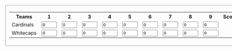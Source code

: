 <form oninput="z.value=parseInt(a.value)+parseInt(b.value)+parseInt(c.value)+parseInt(d.Value)+parseInt(e.value)
+parseInt(f.value)+parseInt(g.value)+parseInt(h.value)+parseInt(i.value);
y.value=parseInt(j.value)+parseInt(k.value)+parseInt(l.value)+parseInt(m.Value)+parseInt(n.value)
+parseInt(o.value)+parseInt(p.value)+parseInt(q.value)+parseInt(r.value)">
<fieldset>  
  <table>
    <tr>
      <th>     Teams     </th>
      <th>1</th>
      <th>2</th>
      <th>3</th>
      <th>4</th>
      <th>5</th>
      <th>6</th>
      <th>7</th>
      <th>8</th>
      <th>9</th>
      <th>Score</th>
    </tr>
    <tr>
      <td>Cardinals</td>
      <td>
        <input type="text" size="3" id="a" value="0">
      </td>
      <td>
        <input type="text" size="3" id="b" value="0">
      </td>
      <td>
        <input type="text" size="3" id="c" value="0">
      </td>
      <td>
        <input type="text" size="3" id="d" value="0">
      </td>
      <td>
        <input type="text" size="3" id="e" value="0">
      </td> 
      <td>
        <input type="text" size="3" id="f" value="0">
      </td>
      <td>
        <input type="text" size="3" id="g" value="0">
      </td>
      <td>
        <input type="text" size="3" id="h" value="0">
      </td>
      <td>
        <input type="text" size="3" id="i" value="0">
      </td>
    <td>
      <output name="z" for="a b c d e f g h i"/>
    </td>
      </form>
  </tr>
      <tr>
        <td>Whitecaps</td>
        <td>
          <input type="text" size="3" id="j" value="0">
        </td>
        <td>
          <input type="text" size="3" id="k" value="0">
        </td>
        <td>
          <input type="text" size="3" id="l" value="0">
        </td>
        <td>
          <input type="text" size="3" id="m" value="0">
        </td>
        <td>
          <input type="text" size="3" id="n" value="0">
        </td>
        <td>
          <input type="text" size="3" id="o" value="0">
        </td>  
        <td>
          <input type="text" size="3" id="p" value="0">
        </td>
        <td>
          <input type="text" size="3" id="q" value="0">
        </td>
        <td>
          <input type="text" size="3" id="r" value="0">
        </td>
        <td>
          <output name="y" for="j k l m n o p q r"/>
        </td>
        </form>
        </tr>
        </table>
        </fieldset>
        </form>
